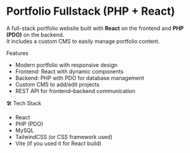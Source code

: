 # Portfolio Fullstack (PHP + React)

A full-stack portfolio website built with **React** on the frontend and **PHP (PDO)** on the backend.  
It includes a custom CMS to easily manage portfolio content.

Features
- Modern portfolio with responsive design
- Frontend: React with dynamic components
- Backend: PHP with PDO for database management
- Custom CMS to add/edit projects
- REST API for frontend–backend communication

🛠️ Tech Stack
- React
- PHP (PDO)
- MySQL
- TailwindCSS (or CSS framework used)
- Vite (if you used it for React build)
